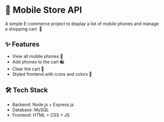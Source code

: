 # 📱 Mobile Store API

A simple E-commerce project to display a list of mobile phones and manage a shopping cart. 🛒

## ✨ Features

- View all mobile phones 📱
- Add phones to the cart 🛍️
- Clear the cart 🧹
- Styled frontend with icons and colors 🎨

## 🛠️ Tech Stack

- Backend: Node.js + Express.js
- Database: MySQL
- Frontend: HTML + CSS + JS 
